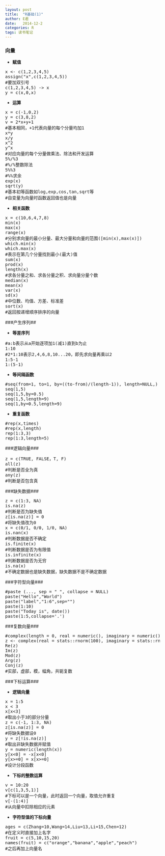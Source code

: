 ```yaml
---
layout: post
title:  "R基础(1)"
author: E君
date:   2014-12-2
categories: R
tags: 读书笔记
---
```


### 向量 ###

- **赋值**
<pre>
x <- c(1,2,3,4,5)
assign("x",c(1,2,3,4,5))
#要加双引号
c(1,2,3,4,5) -> x
y = c(x,0,x)
</pre>
- **运算**
<pre>
x = c(-1,0,2)
y = c(3,8,2)
v = 2*x+y+1
#基本相同，+1代表向量的每个分量均加1
x*y
x/y
x^2
y^x
#对应向量的每个分量做乘法、除法和开发运算
5%/%3
#%/%整数除法
5%%3
#%%求余
exp(x)
sqrt(y)
#基本初等函数如log,exp,cos,tan,sqrt等
#自变量为向量时函数返回值也是向量
</pre>
- **相关函数**
<pre>
x = c(10,6,4,7,8)
min(x)
max(x)
range(x)
#分别求向量的最小分量、最大分量和向量的范围([min(x),max(x)])
which.min(x)
which.max(x)
#表示在第几个分量找到最小(最大)值
sum(x)
prod(x)
length(x)
#求各分量之和、求各分量之积、求向量分量个数
median(x)
mean(x)
var(x)
sd(x)
#中位数、均值、方差、标准差
sort(x)
#返回按递增顺序排序的向量
</pre>

###产生序列##

- **等差序列**
<pre>
#a:b表示从a开始逐项加1(减1)直到b为止
1:10
#2*1:10表示2,4,6,8,10...20，即先求向量再乘以2
1:5-1
1:(5-1)
</pre>
- **等间隔函数**
<pre>
#seq(from=1, to=1, by=((to-from)/(length-1)), length=NULL,)
seq(1,5)
seq(1,5,by=0.5)
seq(1,5,length=9)
seq(1,by=0.5,length=9)
</pre>
- **重复函数**
<pre>
#rep(x,times)
#rep(x,length)
rep(1:3,3)
rep(1:3,length=5)
</pre>

###逻辑向量###

<pre>
z = c(TRUE, FALSE，T, F)
all(z)
#判断是否全为真
any(z)
#判断是否包含真
</pre>

###缺失数据###

<pre>
z = c(1:3, NA)
is.na(z)
#判断是否为缺失值
z[is.na(z)] = 0
#将缺失值改为0
x = c(0/1, 0/0, 1/0, NA)
is.nan(x)
#判断数据是否不确定
is.finite(x)
#判断数据是否为有限值
is.infinite(x)
#判断数据是否为无穷
is.na(x)
#不确定数据也是缺失数据，缺失数据不是不确定数据
</pre>

###字符型向量###

<pre>
#paste (..., sep = " ", collapse = NULL)
paste("Hello","World")
paste("label","1:6",sep="")
paste(1:10)
paste("Today is", date())
paste(1:5,collapse='.')
</pre>

###复数向量###

<pre>
#complex(length = 0, real = numeric(), imaginary = numeric(), modulus = 1, argument = 0)
z <- complex(real = stats::rnorm(100), imaginary = stats::rnorm(100))
Re(z)
Im(z)
Mod(z)
Arg(z)
Conj(z)
#实部，虚部，模，幅角，共轭复数
</pre>

###下标运算###

- **逻辑向量**
<pre>
x = 1:5
x < 3
x[x<3]
#取出小于3的部分分量
z = c(-1, 1:3, NA)
z[is.na(z)] = 0
#将缺失数据设0
y = z[!is.na(z)]
#取出非缺失数据并赋值
y = numeric(length(x))
y[x<0] = -x[x<0]
y[x>=0] = x[x>=0]
#设计分段函数
</pre>

- **下标的整数运算**
<pre>
v = 10:20
v[c(1,3,5,1)]
#下标可以是一个向量，此时返回一个向量，取值允许重复
v[-(1:4)]
#从向量中扣除相应的元素
</pre>

- **字符型值的下标向量**
<pre>
ages = c(Zhang=10,Wang=14,Liu=13,Li=15,Chen=12)
#在定义时直接加上名字
fruit = c(5,10,15,20)
names(fruit) = c("orange","banana","apple","peach")
#之后再加上向量名
</pre>